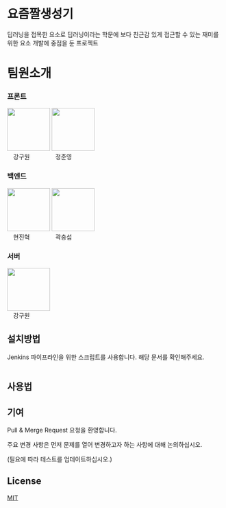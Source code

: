 # 요즘짤생성기

딥러닝을 접목한 요소로 딥러닝이라는 학문에 보다 친근감 있게 접근할 수 있는 재미를 위한 요소 개발에 중점을 둔 프로젝트 

# 팀원소개
### 프론트
<img src="/uploads/95c86ac00bb9068fbaddfde923ea99f8/goo.jpg" width="100px" height="100px">
<img src="/uploads/ba2a3448a0c37d1793d6c6ee48c57055/4.jpg" width="100px" height="100px"> 
<br>&emsp;강구원 &emsp;&emsp;&emsp;&emsp;정준영 

### 백엔드
<img src="/uploads/7640898ee20c5daec513d93820395bf8/2.jpg" width="100px" height="100px">
<img src="/uploads/102c25d71feaf1951631d7100c99c180/3.jpg" width="100px" height="100px"> 
<br>&emsp;현진혁 &emsp;&emsp;&emsp;&emsp;곽충섭 

### 서버
<img src="/uploads/caba213988a96f88a9509cf2d29a3b9a/5.png" width="100px" height="100px">
<br>&emsp;강구원

## 설치방법

Jenkins 파이프라인을 위한 스크립트를 사용합니다. 해당 문서를 확인해주세요.

```bash
```

## 사용법



## 기여
Pull & Merge Request 요청을 환영합니다. 

주요 변경 사항은 먼저 문제를 열어 변경하고자 하는 사항에 대해 논의하십시오.

(필요에 따라 테스트를 업데이트하십시오.)

## License
[MIT](https://choosealicense.com/licenses/mit/)